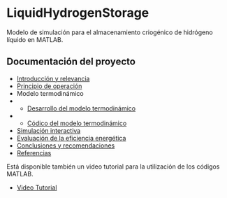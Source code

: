 # LiquidHydrogenStorage
Modelo de simulación para el almacenamiento criogénico de hidrógeno líquido en MATLAB.

## Documentación del proyecto
- [Introducción y relevancia](docs/introduccion.md)
- [Principio de operación](docs/principio_operacion.md)
- Modelo termodinámico
- - [Desarrollo del modelo termodinámico](docs/modelo_termodinamico.md)
- - [Códico del modelo termodinámico](scripts/modelo_termodinamico.md)
- [Simulación interactiva](scripts/simulacion_interactiva.md)
- [Evaluación de la eficiencia energética](scripts/evaluacion_eficiencia.md)
- [Conclusiones y recomendaciones](docs/conclusiones.md)
- [Referencias](docs/referencias.md)

Está disponible también un video tutorial para la utilización de los códigos MATLAB.
- [Video Tutorial](docs/video_tutorial.md)

